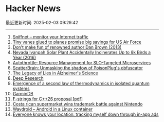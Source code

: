 # Hacker News

最近更新时间: 2025-02-03 09:29:42

--- 
1. [Sniffnet – monitor your Internet traffic](https://github.com/GyulyVGC/sniffnet) 
2. [Tiny vanes glued to planes promise big savings for US Air Force](https://newatlas.com/military/ticky-little-vanes-bring-big-savings-us-air-force/) 
3. [Don't make fun of renowned author Dan Brown (2013)](https://onehundredpages.wordpress.com/2013/06/12/dont-make-fun-of-renowned-dan-brown/) 
4. [Nevada Ivanpah Solar Plant Accidentally Incinerates Up to 6k Birds a Year (2016)](https://www.sciencealert.com/this-solar-plant-accidentally-incinerates-up-to-6-000-birds-a-year) 
5. [Autothrottle: Resource Management for SLO-Targeted Microservices](https://www.usenix.org/conference/nsdi24/presentation/wang-zibo) 
6. [ScatterBrain: Unmasking the shadow of PoisonPlug's obfuscator](https://cloud.google.com/blog/topics/threat-intelligence/scatterbrain-unmasking-poisonplug-obfuscator) 
7. [The Legacy of Lies in Alzheimer's Science](https://www.nytimes.com/2025/01/24/opinion/alzheimers-fraud-cure.html) 
8. [Deep Research](https://openai.com/index/introducing-deep-research/) 
9. [Emergence of a second law of thermodynamics in isolated quantum systems](https://journals.aps.org/prxquantum/abstract/10.1103/PRXQuantum.6.010309) 
10. [GarminDB](https://github.com/tcgoetz/GarminDB) 
11. [F-strings for C++26 proposal [pdf]](https://www.open-std.org/jtc1/sc22/wg21/docs/papers/2024/p3412r0.pdf) 
12. [Costa rican supermarket wins trademark battle against Nintendo](https://ticotimes.net/2025/01/30/david-vs-goliath-costa-rican-super-mario-defeats-nintendo-in-court) 
13. [Waydroid – Android in a Linux container](https://waydro.id/) 
14. [Everyone knows your location: tracking myself down through in-app ads](https://timsh.org/tracking-myself-down-through-in-app-ads/) 

